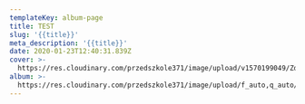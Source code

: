 ```yaml
---
templateKey: album-page
title: TEST
slug: '{{title}}'
meta_description: '{{title}}'
date: 2020-01-23T12:40:31.839Z
cover: >-
  https://res.cloudinary.com/przedszkole371/image/upload/v1570199049/Zdj%C4%99cia%20przedszkola/plac%20zabaw/20170316_1425140_usain4.jpg
album: >-
  https://res.cloudinary.com/przedszkole371/image/upload/f_auto,q_auto/c_fill,w_1200/v1570199049/Zdj%C4%99cia%20przedszkola/plac%20zabaw/20170316_1425140_usain4.jpg
---
```


